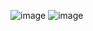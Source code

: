 ![image](https://user-images.githubusercontent.com/81522853/235474314-99d34d70-67d9-4e3f-b64a-1fc2f38487fa.png)
![image](https://user-images.githubusercontent.com/81522853/235474337-6adb3af5-c20c-422d-817d-a29aa4bd927c.png)




























